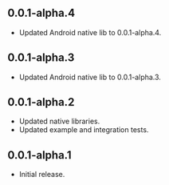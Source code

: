 ## 0.0.1-alpha.4

* Updated Android native lib to 0.0.1-alpha.4.

## 0.0.1-alpha.3

* Updated Android native lib to 0.0.1-alpha.3.

## 0.0.1-alpha.2

* Updated native libraries.
* Updated example and integration tests.

## 0.0.1-alpha.1

* Initial release.
